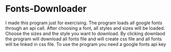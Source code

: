 # Fonts-Downloader
I made this program just for exercising.
The program loads all google fonts through an api call.
After choosing a font, all styles and sizes will be loaded.
Choose the sizes and the style you want to download.
By clicking downlaod the program will download all fonts file and will create css file and all fonts will be linked in css file.
To use the program you need a google fonts api key 
